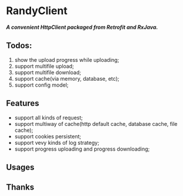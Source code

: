 # RandyClient

***A convenient HttpClient packaged from Retrofit and RxJava.***

## Todos:

1. show the upload progress while uploading;
2. support multifile upload;
3. support multifile download;
4. support cache(via memory, database, etc);
5. support config model;

## Features

- support all kinds of request;
- support multiway of cache(http default cache, database cache, file cache);
- support cookies persistent;
- support vevy kinds of log strategy;
- support progress uploading and progress downloading;

## Usages



## Thanks